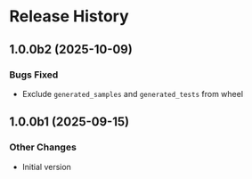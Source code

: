 # Release History

## 1.0.0b2 (2025-10-09)

### Bugs Fixed

- Exclude `generated_samples` and `generated_tests` from wheel

## 1.0.0b1 (2025-09-15)

### Other Changes

  - Initial version
